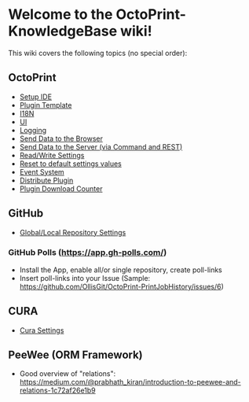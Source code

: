 # Welcome to the OctoPrint-KnowledgeBase wiki!

This wiki covers the following topics (no special order):
## OctoPrint
* [Setup IDE](Setup-IDE)
* [Plugin Template](PluginTemplate) 
* [I18N](I18N)
* [UI](UI)
* [Logging](Logging) 
* [Send Data to the Browser](SendDataToBrowser)
* [Send Data to the Server (via Command and REST)](SendDataToServer)
* [Read/Write Settings](ReadWriteSettings)
* [Reset to default settings values](ResetDefaultSettings)
* [Event System](EventSystem)
* [Distribute Plugin](DistributePlugin)
* [Plugin Download Counter](DownloadCounter)

## GitHub
* [Global/Local Repository Settings](GitHubRepositorySettings)
### GitHub Polls (https://app.gh-polls.com/)
- Install the App, enable all/or single repository, create poll-links
- Insert poll-links into your Issue (Sample: https://github.com/OllisGit/OctoPrint-PrintJobHistory/issues/6)

## CURA
* [Cura Settings](CuraSettings)

## PeeWee (ORM Framework)
* Good overview of "relations": https://medium.com/@prabhath_kiran/introduction-to-peewee-and-relations-1c72af26e1b9
